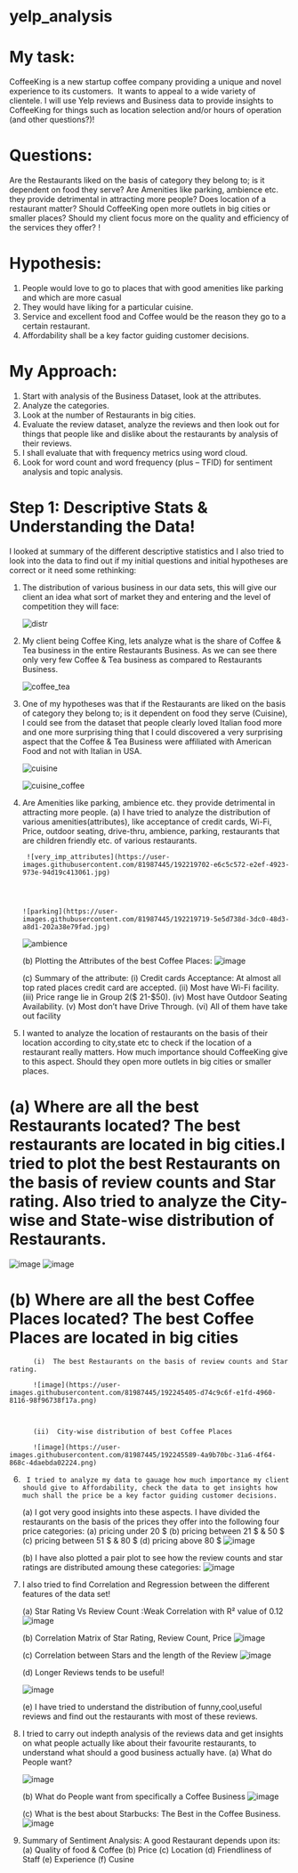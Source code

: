 # yelp_analysis
# My task:

CoffeeKing is a new startup coffee company providing a unique and novel experience to its customers.  
It wants to appeal to a wide variety of clientele. 
I will use Yelp reviews and Business data to provide insights to CoffeeKing for things such as location selection and/or hours of operation (and other questions?)!

# Questions:
Are the Restaurants liked on the basis of category they belong to; is it dependent on food they serve?
Are Amenities like parking, ambience etc. they provide detrimental in attracting more people? 
Does location of a restaurant matter? Should CoffeeKing open more outlets in big cities or smaller places?
Should my client focus more on the quality and efficiency of the services they offer?
!



# Hypothesis:
1.	People would love to go to places that with good amenities like parking and which are more casual
2.	They would have liking for a particular cuisine.
3.	 Service and excellent food and Coffee would be the reason they go to a certain restaurant.
4.	Affordability shall be a key factor guiding customer decisions.

# My Approach:
1.  Start with analysis of the Business Dataset, look at the attributes.
2.  Analyze the categories.
3.  Look at the number of Restaurants in big cities.
4.  Evaluate the review dataset, analyze the reviews and then look out for things that people like and dislike about the restaurants by analysis of their reviews.
5.  I shall evaluate that with frequency metrics using word cloud.
6.  Look for word count and word frequency (plus – TFID) for sentiment analysis and topic analysis.


# Step 1: Descriptive Stats & Understanding the Data!

I looked at summary of the different descriptive statistics and I also tried to look into the data to find out if my 
initial questions and initial hypotheses are correct or it need some rethinking:

1.	The distribution of various business in our data sets, this will give our client an idea what sort of market they 
and entering and the level of competition they will face: 





      ![distr](https://user-images.githubusercontent.com/81987445/192219489-51985449-49e9-4470-9675-102e42de63d5.jpg)


2.	My client being Coffee King, lets analyze what is the share of Coffee & Tea business in the entire Restaurants Business. As we can see there only very few Coffee & Tea business as compared to Restaurants Business.

     ![coffee_tea](https://user-images.githubusercontent.com/81987445/192219582-6029d4a0-c16b-4282-8bf2-6ce66cdef057.jpg)

 
3.	One of my hypotheses was that if the Restaurants are liked on the basis of category they belong to; is it dependent on food they serve (Cuisine), I could see from the dataset that people clearly loved Italian food more and one more surprising thing that I could discovered a very surprising aspect that the Coffee & Tea Business were affiliated with American Food and not with Italian in USA.

    ![cuisine](https://user-images.githubusercontent.com/81987445/192219649-31be693e-e2f4-4f27-8812-bc56bb88a564.jpg)

    ![cuisine_coffee](https://user-images.githubusercontent.com/81987445/192219665-0232c8de-d128-4d41-a6be-3684b53e9d41.jpg)

4.	Are Amenities like parking, ambience etc. they provide detrimental in attracting more people. 
      (a) I have tried to analyze the distribution of various amenities(attributes), like acceptance of credit cards, Wi-Fi, Price, outdoor seating, drive-thru, ambience,            parking, restaurants that are children friendly etc. of various restaurants.





         ![very_imp_attributes](https://user-images.githubusercontent.com/81987445/192219702-e6c5c572-e2ef-4923-973e-94d19c413061.jpg)


 

        ![parking](https://user-images.githubusercontent.com/81987445/192219719-5e5d738d-3dc0-48d3-a8d1-202a38e79fad.jpg)

 

       ![ambience](https://user-images.githubusercontent.com/81987445/192219772-319388ee-078d-46d2-8128-320a0e31b4ab.jpg)
 
 
     (b) Plotting the Attributes of the best Coffee Places:
           ![image](https://user-images.githubusercontent.com/81987445/192226655-f753f6cc-4b91-4f76-94dc-7580fd7467e5.png)
           
     (c) Summary of the attribute:
         (i) Credit cards Acceptance: At almost all top rated places credit card are accepted.
         (ii) Most have Wi-Fi facility.
         (iii) Price range lie in Group 2($ 21-$50).
         (iv) Most have Outdoor Seating Availability.
         (v) Most don’t have Drive Through.
         (vi) All of them have take out facility
   
5.	I wanted to analyze the location of restaurants on the basis of their location according to city,state etc to check if the location of a restaurant really matters. How much importance should CoffeeKing give to this aspect. Should they open more outlets in big cities or smaller places.
   # (a)  Where are all the best Restaurants located? The best restaurants are located in big cities.I tried to plot the best Restaurants on the basis of review counts and Star rating. Also tried to analyze the City-wise and State-wise distribution of Restaurants. 
     
     

 ![image](https://user-images.githubusercontent.com/81987445/192244556-4c390aac-09bf-4f36-939d-bbeb971558cb.png) 
 ![image](https://user-images.githubusercontent.com/81987445/192244740-4debebba-275a-4e7a-a143-f4a71e22ba9e.png)






   # (b)  Where are all the best Coffee Places located?   The best Coffee Places are located in big cities
          (i)  The best Restaurants on the basis of review counts and Star rating.
          
          ![image](https://user-images.githubusercontent.com/81987445/192245405-d74c9c6f-e1fd-4960-8116-98f96738f17a.png)

   
   
          (ii)  City-wise distribution of best Coffee Places
          
          ![image](https://user-images.githubusercontent.com/81987445/192245589-4a9b70bc-31a6-4f64-868c-4daebda02224.png)




  

6.  	I tried to analyze my data to gauage how much importance my client should give to Affordability, check the data to get insights how much shall the price be a key factor guiding customer decisions. 
      (a)   I got very good insights into these aspects. I have divided the restaurants on the basis of the prices they offer into the following four price categories:
      (a) pricing under 20 $ 
      (b) pricing between 21 $  & 50 $
      (c) pricing between 51 $  & 80 $
      (d) pricing above 80 $
     ![image](https://user-images.githubusercontent.com/81987445/192251479-5f44b879-3d96-4ac6-86be-15b45843e56b.png)


     
  
      (b)   I have also plotted a pair plot to see how the review counts and star ratings are distributed amoung these categories: 
      ![image](https://user-images.githubusercontent.com/81987445/192251188-25dcf6f2-fbb7-4162-98f9-8284ae101e70.png)

   
  
7. I also tried to find Correlation and Regression between the different features of the data set!

      (a) Star Rating Vs Review Count :Weak Correlation with R² value of 0.12
      ![image](https://user-images.githubusercontent.com/81987445/192227489-2289f27f-7862-48e1-a1c4-b17e3c5b7bcb.png)

  
      (b) Correlation Matrix of Star Rating, Review Count, Price
      ![image](https://user-images.githubusercontent.com/81987445/192227553-ed42327c-4bed-4076-8abf-80dfdecc9efb.png)
  
      (c) Correlation between Stars and the length of the Review
      ![image](https://user-images.githubusercontent.com/81987445/192224287-4f0041bb-b507-4455-aec6-0a34bf28c0c6.png)
  
      (d) Longer Reviews tends to be useful!
  
      ![image](https://user-images.githubusercontent.com/81987445/192239656-9eccac0b-7271-421b-9ec0-b5bb0ca53a1e.png)
      
      (e) I have tried to understand the distribution of funny,cool,useful reviews and find out the restaurants with most of these reviews.
      
      
  

  
  
8. I tried to carry out indepth analysis of the reviews data and get insights on what people actually like about their favourite restaurants, 
to understand what should a good business actually have.
      (a) What do People want?

      ![image](https://user-images.githubusercontent.com/81987445/192224853-22a0fc86-329d-46d6-8fd1-60e8db59e482.png)
    
      (b) What do People want from specifically a Coffee Business
      ![image](https://user-images.githubusercontent.com/81987445/192225025-3e0b699e-2a65-4874-ad1d-92adce7812ec.png)
    
      (c) What is the best about Starbucks: The Best in the Coffee Business.
      ![image](https://user-images.githubusercontent.com/81987445/192225177-cd76bcbd-e207-41dc-9af4-21a5b9ad768f.png)
    
    
9. Summary of Sentiment Analysis:
    A good Restaurant depends upon its:
    (a) Quality of food & Coffee
    (b) Price
    (c) Location
    (d) Friendliness of Staff
    (e) Experience
    (f) Cusine
   
